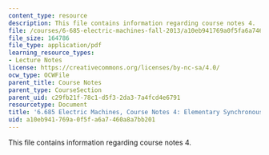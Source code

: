 ```yaml
---
content_type: resource
description: This file contains information regarding course notes 4.
file: /courses/6-685-electric-machines-fall-2013/a10eb941769a0f5fa6a7460a8a7bb201_MIT6_685F13_chapter4.pdf
file_size: 164786
file_type: application/pdf
learning_resource_types:
- Lecture Notes
license: https://creativecommons.org/licenses/by-nc-sa/4.0/
ocw_type: OCWFile
parent_title: Course Notes
parent_type: CourseSection
parent_uid: c29fb21f-78c1-d5f3-2da3-7a4fcd4e6791
resourcetype: Document
title: '6.685 Electric Machines, Course Notes 4: Elementary Synchronous Machine Models'
uid: a10eb941-769a-0f5f-a6a7-460a8a7bb201
---
```

This file contains information regarding course notes 4.